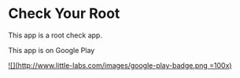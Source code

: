 # Check Your Root
This app is a root check app.

This app is on Google Play

[![](http://www.little-labs.com/images/google-play-badge.png =100x)](https://play.google.com/store/apps/details?id=com.checkyourroot)

